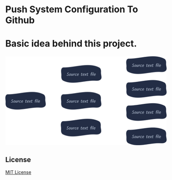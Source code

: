 <h1>
	Push System Configuration To Github
</h1>

<h1>
	Basic idea behind this project.
</h1>

<h3 align="center">
	<a href="">
		<img src="./img/idea_diagram.svg" alt="Diagram">
	</a>
</h3>

<h2>License</h2>
<a href="./LICENSE">MIT License</a>